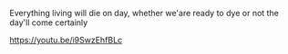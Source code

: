 
Everything living will die on day,
whether we'are ready to dye or not
the day'll come certainly

https://youtu.be/i9SwzEhfBLc

